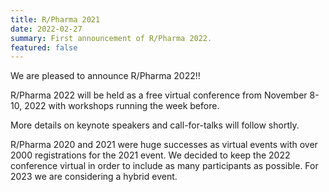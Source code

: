 ```yaml
---
title: R/Pharma 2021
date: 2022-02-27
summary: First announcement of R/Pharma 2022.
featured: false
---
```


We are pleased to announce R/Pharma 2022!!

R/Pharma 2022 will be held as a free virtual conference from November 8-10, 2022 with workshops running the week before.

More details on keynote speakers and call-for-talks will follow shortly.

R/Pharma 2020 and 2021 were huge successes as virtual events with over 2000 registrations for the 2021 event.  We decided to keep the 2022 conference virtual in order to include as many participants as possible.  For 2023 we are considering a hybrid event.
